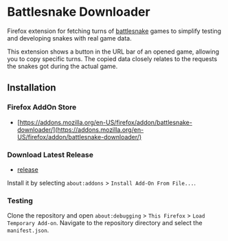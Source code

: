 # Battlesnake Downloader

Firefox extension for fetching turns of [battlesnake](https://play.battlesnake.com) games to simplify testing and developing snakes with real game data.

This extension shows a button in the URL bar of an opened game, allowing you to copy specific turns.
The copied data closely relates to the requests the snakes got during the actual game.

## Installation

### Firefox AddOn Store

* [https://addons.mozilla.org/en-US/firefox/addon/battlesnake-downloader/](https://addons.mozilla.org/en-US/firefox/addon/battlesnake-downloader/)

### Download Latest Release

* [release](https://github.com/wrenger/battlesnake-downloader/releases/latest)

Install it by selecting `about:addons` > `Install Add-On From File...`.

### Testing

Clone the repository and open `about:debugging` > `This Firefox` > `Load Temporary Add-on`.
Navigate to the repository directory and select the `manifest.json`.
